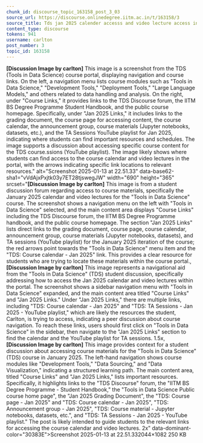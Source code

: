 ```yaml
---
chunk_id: discourse_topic_163158_post_3_03
source_url: https://discourse.onlinedegree.iitm.ac.in/t/163158/3
source_title: Tds jan 2025 calender accesss and video lecture access in portal
content_type: discourse
tokens: 941
username: carlton
post_number: 3
topic_id: 163158
---
```


**[Discussion Image by carlton]** This image is a screenshot from the TDS (Tools in Data Science) course portal, displaying navigation and course links. On the left, a navigation menu lists course modules such as "Tools in Data Science," "Development Tools," "Deployment Tools," "Large Language Models," and others related to data handling and analysis. On the right, under "Course Links," it provides links to the TDS Discourse forum, the IITM BS Degree Programme Student Handbook, and the public course homepage. Specifically, under "Jan 2025 Links," it includes links to the grading document, the course page for accessing content, the course calendar, the announcement group, course materials (Jupyter notebooks, datasets, etc.), and the TA Sessions YouTube playlist for Jan 2025, indicating where students can find important resources and schedules. The image supports a discussion about accessing specific course content for the TDS course.ssions (YouTube playlist). The image likely shows where students can find access to the course calendar and video lectures in the portal, with the arrows indicating specific link locations to relevant resources." alt="Screenshot 2025-01-13 at 22.51.33" data-base62-sha1="vVdAjxPxjtk03y7ET28tjswegJW" width="690" height="365" srcset="**[Discussion Image by carlton]** This image is from a student discussion forum regarding access to course materials, specifically the January 2025 calendar and video lectures for the "Tools in Data Science" course. The screenshot shows a navigation menu on the left with "Tools in Data Science" selected, and the main content area displays "Course Links" including the TDS Discourse forum, the IITM BS Degree Programme handbook, and the public course homepage. The section "Jan 2025 Links" lists direct links to the grading document, course page, course calendar, announcement group, course materials (Jupyter notebooks, datasets), and TA sessions (YouTube playlist) for the January 2025 iteration of the course; the red arrows point towards the "Tools in Data Science" menu item and the "TDS: Course calendar - Jan 2025" link. This provides a clear resource for students who are trying to locate these materials within the course portal., **[Discussion Image by carlton]** This image represents a navigational aid from the "Tools in Data Science" (TDS) student discussion, specifically addressing how to access the Jan 2025 calendar and video lectures within the portal. The screenshot shows a sidebar navigation menu with "Tools in Data Science" expanded, and the main content area titled "Course Links" and "Jan 2025 Links." Under "Jan 2025 Links," there are multiple links, including "TDS: Course calendar - Jan 2025" and "TDS: TA Sessions - Jan 2025 - YouTube playlist," which are likely the resources the student, Carlton, is trying to access, indicating a peer discussion about course navigation. To reach these links, users should first click on "Tools in Data Science" in the sidebar, then navigate to the "Jan 2025 Links" section to find the calendar and the YouTube playlist for TA sessions. 1.5x, **[Discussion Image by carlton]** This image provides context for a student discussion about accessing course materials for the "Tools in Data Science" (TDS) course in January 2025. The left-hand navigation shows course modules like "Development Tools," "Data Sourcing," and "Data Visualization," indicating a structured learning path. The main content area, titled "Course Links" and "Jan 2025 Links," lists important resources. Specifically, it highlights links to the "TDS Discourse" forum, the "IITM BS Degree Programme - Student Handbook," the "Tools in Data Science Public course home page", the "Jan 2025 Grading Document", the "TDS: Course page - Jan 2025" and "TDS: Course calendar - Jan 2025", "TDS: Announcement group - Jan 2025", "TDS: Course material - Jupyter notebooks, datasets, etc.", and "TDS: TA Sessions - Jan 2025 - YouTube playlist." The post is likely intended to guide students to the relevant links for accessing the course calendar and video lectures. 2x" data-dominant-color="30383E">Screenshot 2025-01-13 at 22.51.332044×1082 250 KB
